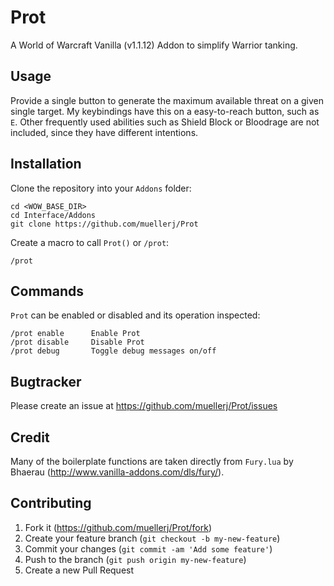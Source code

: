 # Prot

A World of Warcraft Vanilla (v1.1.12) Addon to simplify Warrior tanking.

## Usage

Provide a single button to generate the maximum available threat on a given
single target. My keybindings have this on a easy-to-reach button, such as `E`.
Other frequently used abilities such as Shield Block or Bloodrage are not
included, since they have different intentions.

## Installation

Clone the repository into your `Addons` folder:

    cd <WOW_BASE_DIR>
    cd Interface/Addons
    git clone https://github.com/muellerj/Prot

Create a macro to call `Prot()` or `/prot`:

    /prot

## Commands

`Prot` can be enabled or disabled and its operation inspected:

    /prot enable      Enable Prot
    /prot disable     Disable Prot
    /prot debug       Toggle debug messages on/off

## Bugtracker

Please create an issue at https://github.com/muellerj/Prot/issues

## Credit

Many of the boilerplate functions are taken directly from `Fury.lua` by Bhaerau
(http://www.vanilla-addons.com/dls/fury/).

## Contributing

1. Fork it (https://github.com/muellerj/Prot/fork)
2. Create your feature branch (`git checkout -b my-new-feature`)
3. Commit your changes (`git commit -am 'Add some feature'`)
4. Push to the branch (`git push origin my-new-feature`)
5. Create a new Pull Request
